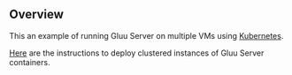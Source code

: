 ## Overview

This an example of running Gluu Server on multiple VMs using [Kubernetes](https://kubernetes.io/).

[Here](https://github.com/GluuFederation/enterprise-edition/tree/4.0/examples/kubernetes) are the instructions to deploy clustered instances of Gluu Server containers.
